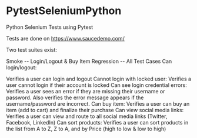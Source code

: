 # PytestSeleniumPython

Python Selenium Tests using Pytest

Tests are done on https://www.saucedemo.com/

Two test suites exist:

Smoke -- Login/Logout & Buy Item
Regression -- All Test Cases
Can login/logout:

Verifies a user can login and logout Cannot login with locked user:
Verifies a user cannot login if their account is locked Can see login credential errors:
Verifies a user sees an error if they are missing their username or password. Also verifies the error message appears if the username/password are incorrect. Can buy item:
Verifies a user can buy an item (add to cart) and finalize their purchase Can view social media links:
Verifies a user can view and route to all social media links (Twitter, Facebook, LinkedIn) Can sort products:
Verifies a user can sort products in the list from A to Z, Z to A, and by Price (high to low & low to high)
